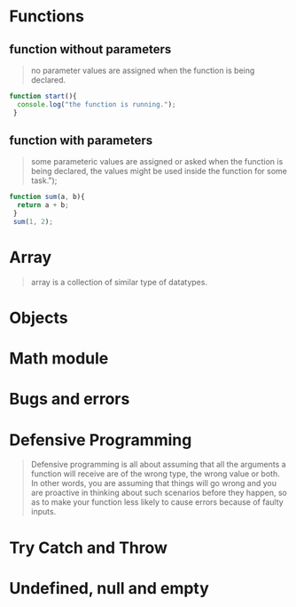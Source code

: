 # Functions
## function without parameters
> no parameter values are assigned when the function is being declared.
```javascript
function start(){
  console.log("the function is running.");
 }
```


## function with parameters
> some parameteric values are assigned or asked when the function is being declared, the values might be used inside the function for some task.");
```javascript
function sum(a, b){
  return a + b;
 }
 sum(1, 2);
```

# Array
> array is a collection of similar type of datatypes.

# Objects

# Math module

# Bugs and errors

# Defensive Programming
> Defensive programming is all about assuming that all the arguments a function will receive are of the wrong type,  the wrong value or both.
> In other words, you are assuming that things will go wrong and you are proactive in thinking about such scenarios before they happen, so as to make your function less likely to cause errors because of faulty inputs.

# Try Catch and Throw

# Undefined, null and empty

#
